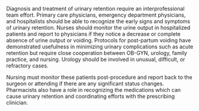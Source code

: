 Diagnosis and treatment of urinary retention require an interprofessional team effort. Primary care physicians, emergency department physicians, and hospitalists should be able to recognize the early signs and symptoms of urinary retention. Nurses should monitor the urine output in hospitalized patients and report to physicians if they notice a decrease or complete absence of urine output or voiding. Protocols for post-partum voiding have demonstrated usefulness in minimizing urinary complications such as acute retention but require close cooperation between OB-GYN, urology, family practice, and nursing. Urology should be involved in unusual, difficult, or refractory cases.

Nursing must monitor these patients post-procedure and report back to the surgeon or attending if there are any significant status changes. Pharmacists also have a role in recognizing the medications which can cause urinary retention and coordinating efforts with the prescribing clinician.